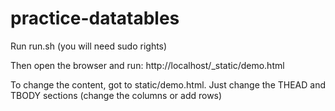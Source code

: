# practice-datatables

Run run.sh (you will need sudo rights)

Then open the browser and run: http://localhost/_static/demo.html

To change the content, got to static/demo.html. Just change the THEAD and TBODY sections (change the columns or add rows)
